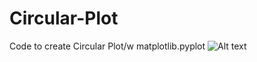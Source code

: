 # Circular-Plot
Code to create Circular Plot/w matplotlib.pyplot
![Alt text](https://drive.google.com/file/d/1Q5gT165ibX1MeqV_qV3rIcAvhIoJ2_0R/view?raw=true "Plot")
